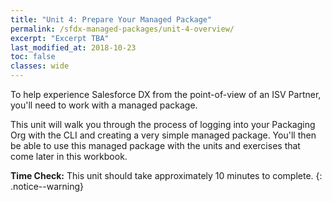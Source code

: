 ```yaml
---
title: "Unit 4: Prepare Your Managed Package"
permalink: /sfdx-managed-packages/unit-4-overview/
excerpt: "Excerpt TBA"
last_modified_at: 2018-10-23
toc: false
classes: wide
---
```


To help experience Salesforce DX from the point-of-view of an ISV Partner, you'll need to work with a managed package.

This unit will walk you through the process of logging into your Packaging Org with the CLI and creating a very simple managed package. You'll then be able to use this managed package with the units and exercises that come later in this workbook.

**Time Check:** This unit should take approximately 10 minutes to complete.
{: .notice--warning}

<!--
### Use the CLI to Open Your Packaging Org
Short paragraph (not more than two or three sentences) explaining why this part of the exercise will be helpful.  This should be the same copyt that's used as the intro paragraph for this section.

### Check Your Package Name and Namespace
Short paragraph (not more than two or three sentences) explaining why this part of the exercise will be helpful.  This should be the same copyt that's used as the intro paragraph for this section.

### Create Sample Metadata
Short paragraph (not more than two or three sentences) explaining why this part of the exercise will be helpful.  This should be the same copyt that's used as the intro paragraph for this section.

### Configure and Upload Your Package
Short paragraph (not more than two or three sentences) explaining why this part of the exercise will be helpful.  This should be the same copyt that's used as the intro paragraph for this section.
-->